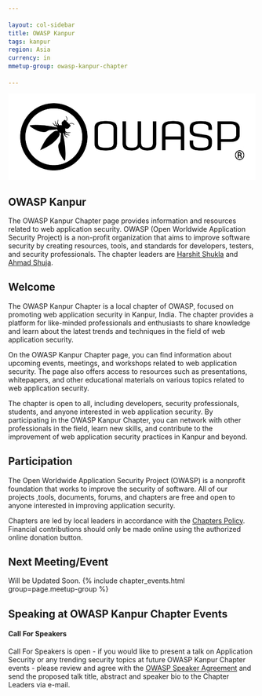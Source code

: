 ```yaml
---

layout: col-sidebar
title: OWASP Kanpur
tags: kanpur
region: Asia
currency: in
mmetup-group: owasp-kanpur-chapter

---
```



![OWASP Kanpur Chapter](logo.png)

## OWASP Kanpur

The OWASP Kanpur Chapter page provides information and resources related to web application security. OWASP (Open Worldwide Application Security Project) is a non-profit organization that aims to improve software security by creating resources, tools, and standards for developers, testers, and security professionals. The chapter leaders are <a href="mailto:harshit.shukla@owasp.org">Harshit Shukla</a> and <a href="mailto:ahmad.shuja@owasp.org">Ahmad Shuja</a>.
<!-- TO-DO
Follow chapter news on [Linkedin](https://www.linkedin.com/) \| [Twitter](https://twitter.com/) \| [Meetup](https://www.meetup.com/) \| [Telegram](https://t.me/joinchat/)-->

## Welcome
The OWASP Kanpur Chapter is a local chapter of OWASP, focused on promoting web application security in Kanpur, India. The chapter provides a platform for like-minded professionals and enthusiasts to share knowledge and learn about the latest trends and techniques in the field of web application security.

On the OWASP Kanpur Chapter page, you can find information about upcoming events, meetings, and workshops related to web application security. The page also offers access to resources such as presentations, whitepapers, and other educational materials on various topics related to web application security.

The chapter is open to all, including developers, security professionals, students, and anyone interested in web application security. By participating in the OWASP Kanpur Chapter, you can network with other professionals in the field, learn new skills, and contribute to the improvement of web application security practices in Kanpur and beyond.

## Participation
The Open Worldwide Application Security Project (OWASP) is a nonprofit foundation that works to improve the security of software. All of our projects ,tools, documents, forums, and chapters are free and open to anyone interested in improving application security. 

Chapters are led by local leaders in accordance with the [Chapters Policy](/www-policy/operational/chapters). Financial contributions should only be made online using the authorized online donation button. 

Next Meeting/Event <!-- You should keep this section as it will populate your meetup events -->
---------------------
Will be Updated Soon.
{% include chapter_events.html group=page.meetup-group %}


Speaking at OWASP Kanpur Chapter Events
-------------------------------------

#### Call For Speakers

Call For Speakers is open - if you would like to present a talk on Application Security or any trending security topics at future OWASP Kanpur Chapter events - please review and agree with the [OWASP Speaker Agreement](Speaker_Agreement "wikilink") and send the proposed talk title, abstract and speaker bio to the Chapter Leaders via e-mail.


